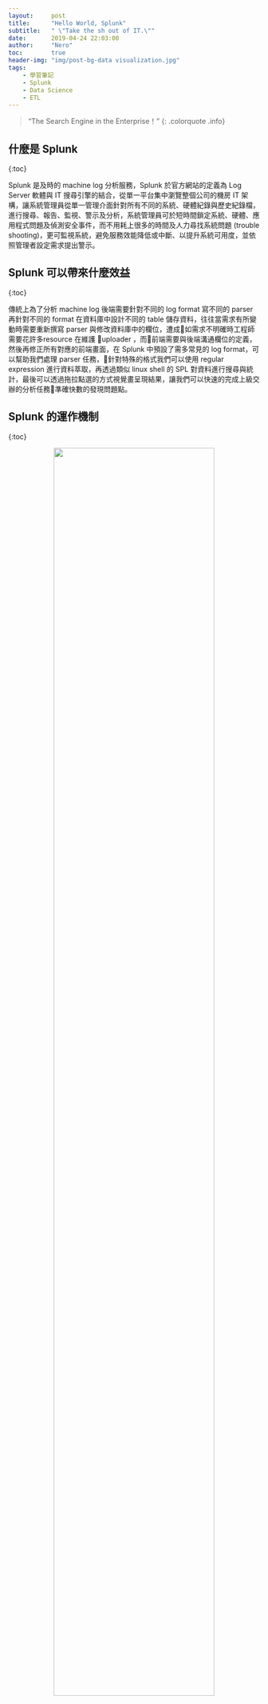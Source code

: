 ```yaml
---
layout:     post
title:      "Hello World, Splunk"
subtitle:   " \"Take the sh out of IT.\""
date:       2019-04-24 22:03:00
author:     "Nero"
toc:        true
header-img: "img/post-bg-data visualization.jpg"
tags:
    - 學習筆記
    - Splunk
    - Data Science
    - ETL
---
```


> “The Search Engine in the Enterprise！”
{: .colorquote .info}

## 什麼是 Splunk
{:toc}

Splunk 是及時的 machine log 分析服務，Splunk 於官方網站的定義為 Log Server 軟體與 IT 搜尋引擎的結合，從單一平台集中瀏覽整個公司的機房 IT 架構，讓系統管理員從單一管理介面針對所有不同的系統、硬體紀錄與歷史紀錄檔，進行搜尋、報告、監視、警示及分析，系統管理員可於短時間鎖定系統、硬體、應用程式問題及偵測安全事件，而不用耗上很多的時間及人力尋找系統問題 (trouble shooting)，更可監視系統，避免服務效能降低或中斷、以提升系統可用度，並依照管理者設定需求提出警示。

## Splunk 可以帶來什麼效益
{:toc}

傳統上為了分析 machine log 後端需要針對不同的 log format 寫不同的 parser 再針對不同的 format 在資料庫中設計不同的 table 儲存資料，往往當需求有所變動時需要重新撰寫 parser 與修改資料庫中的欄位，遭成如需求不明確時工程師需要花許多resource 在維護 uploader ，而前端需要與後端溝通欄位的定義，然後再修正所有對應的前端畫面，在 Splunk 中預設了需多常見的 log format，可以幫助我們處理 parser 任務，針對特殊的格式我們可以使用 regular expression 進行資料萃取，再透過類似 linux shell 的 SPL 對資料進行搜尋與統計，最後可以透過拖拉點選的方式視覺畫呈現結果，讓我們可以快速的完成上級交辦的分析任務準確快數的發現問題點。

## Splunk 的運作機制
{:toc}

<p align="center">
  <img width="80%" height="80%" src="https://raw.githubusercontent.com/NeroCube/nerocube.github.io/master/img/in-post/2019-04-24-how-world-splunk/splunk-components.png">
</p>

Splunk有3個主要組件：
- Splunk Forwarder，用於數據轉發
- Splunk Indexer，用於解析和索引數據
- Search Head是一個用於搜索，分析和報告的GUI

### Splunk Forwarder

Splunk Forwarder 是用於收集日誌的組件。假設你要從遠端主機收集日誌，那麼你可以通過獨立於主  Splunk 實例的 Splunk Remote Forwarder 來實現這一目標。可以在多台主機上安裝多個 Forwarder，這些 Forwarder 會將日誌數據轉發到 Splunk Indexer 進行處理和存儲。如果你想對數據進行實時分析怎麼辦？Splunk Forwarder 也可用於此目的。你可以配置 Forwarder 以即時向 Splunk 索引器發送數據。可以將它們安裝在多個系統中，並即時從不同的主機同時收集數據。

### Splunk Indexer

Indexer 是 Splunk 組件，你必須使用它來索引和存儲來自 Forwarder 的數據。Splunk 實例將傳入的數據轉換為事件並將其存儲在索引中，以便有效地執行搜索操作。如果你從 Forwarder 接收數據，則索引器將首先解析數據然後將其編入索引。當 Splunk 實例為你的數據編制索引時，它會創建許多文件，這些文件駐留在稱為存儲桶的目錄集中。

這些文件包含以下內容：

- 壓縮形式的原始數據
- 指向原始數據的索引（索引文件，也稱為tsidx文件），以及一些元數據文件


Splunk 以下方式實現快速搜索和分析：

- 將數據流分成單獨的可搜索事件
- 創建或標識時間戳
- 提取主機，源和源類型等字段
- 對傳入數據執行用戶定義的操作，例如標識自定義字段，屏蔽敏感數據，編寫新的或修改的密鑰，應用多行事件的中斷規則，過濾不需要的事件以及將事件路由到指定的索引或服務器

Splunk Indexer 的另一個好處是數據複製。你無需擔心數據丟失，因為 Splunk 會保留索引數據的多個副本。此過程稱為索引複製或索引器群集。這是在 Indexer 集群的幫助下實現的，該集群是一組配置為複制彼此的數據的索引器。

### Splunk Search Head

Search Head 提供了用於執行各種操作的圖形用戶界面。可以通過輸入搜索詞來搜索和查詢存儲在索引器中的數據，可以將 Search Head 安裝在單獨的服務器上，也可以安裝在同一服務器上的其他 Splunk 組件上。 Search Head 沒有單獨的安裝檔，只需在 Splunk 服務器上啟用 splunkweb 服務即可啟用它。

Splunk 實例既可以用作 Search Head ，也可僅執行搜索而不進行索引的。

在 Splunk 實例中， Search Head 可以將搜索請求發送給一組 Indexer 或搜索實體，這些 Indexer 對其 Indexer 執行實際搜索。 Search Head 然後合併結果並將它們發送回用戶。這是一種更快速的搜索數據的技術，稱為分佈式搜索。

Search Head 群集是協調搜索活動的 Search Head 組。群集協調 Search Head 的活動，根據當前負載分配作業，並確保所有 Search Head 都可以訪問同一組 knowledge objects。

## 環境安裝
{:toc}

Splunk 官方除了 Splunk Enterprise 還提供了 Docker 版本供下載。

**Splunk Enterprise**

可透過[官方網站](https://www.splunk.com/zh-hant_cn/download/splunk-enterprise.html)下載 Windows、Linux或者 Mac OS 版本的 Splunk Enterprise 可有 60 天的免費試用。

**Docker Splunk**

下載遠端 docker image 到本地端 docker engine。

```
$ docker pull splunk/splunk:latest
```
透過下列指令啟動 Splunk Universal Forwarder。

```
$ docker run -d -p 8000:8000 -e "SPLUNK_START_ARGS=--accept-license" -e "SPLUNK_PASSWORD=" --name splunk splunk/splunk:latest
```

上方指令作用如下：

1. 在 Docker 容器中啟動 `splunk/splunk:latest` image

2. 將本機上的 `8000` port 與容器 `8000` port 對接。

3. 指定登入時使用的密碼 `SPLUNK_PASSWORD`，`` 替換為符合 [Splunk Enterprise 密碼](https://docs.splunk.com/Documentation/Splunk/latest/Security/Configurepasswordsinspecfile) 要求的任何字串。

4. 接受許可協議`SPLUNK_START_ARGS=--accept-license`。必須在每個splunk/splunk 容器上明確接受，否則Splunk 將無法啟動。

容器成功啟動後會進入`healthy`狀態，可透過瀏覽器使用 `admin` 訪問 http://localhost:8000 開始使用 Splunk 。

## 適合的情境
{:toc}

- 不做修改與刪除的 Log 資料
- 每筆記錄具有時間戳記
- 資料的內容及格式是用戶可解析的

## 資料探索
{:toc}

Splunk 提供了一種名為 SPL 的搜尋語言，讓用戶方便搜索，關聯，分析和可視化任何數據。

<p align="center">
  <img width="80%" height="80%" src="https://raw.githubusercontent.com/NeroCube/nerocube.github.io/master/img/in-post/2019-04-24-how-world-splunk/splunk-example.png">
</p>

如上圖 top 命令為轉換命令。會在表格中組織搜尋結果。使⽤轉換命令來產⽣可⽤來建⽴視覺化 (例如柱狀圖、折線圖、區域圖及圓餅圖) 的結果。由於轉換命令以表格格式傳回搜尋結果；因此，結果會顯⽰在 [統計資料] 索引標籤中。在這個針對成功購買的搜尋中，找到了七個不同的類別 ID。清單會根據事件中類別 ID 值的頻率，依最⾼到最低順序顯⽰類別 ID 值。

## 資料視覺化

<p align="center">
  <img width="80%" height="80%" src="https://raw.githubusercontent.com/NeroCube/nerocube.github.io/master/img/in-post/2019-04-24-how-world-splunk/splunk-example2.png">
</p>

可以在 [視覺化] 索引標籤中檢視轉換搜尋的結果，並設定圖表類型的格式。
1. 按⼀下 [視覺化] 索引標籤。
依預設，[視覺化] 索引標籤會以柱狀圖開啟。
2. 按⼀下 [柱狀圖] 以開啟視覺化類型選取器。

## 參考資料
{:toc}

- [Serch Command Reference](https://docs.splunk.com/Documentation/Splunk/7.2.5/SearchReference/Abstract)
- [Regx101:Online regex tester and debugger](https://regex101.com/)
